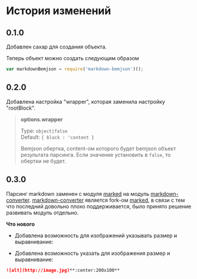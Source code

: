 # История изменений

## 0.1.0

Добавлен сахар для создания объекта.

Теперь объект можно создать следующим образом

```javascript
var markdownBemjson = require('markdown-bemjson')();
```

## 0.2.0

Добавлена настройка "wrapper", которая заменила настройку "rootBlock".

> __options.wrapper__
>
> Type: `object|false`  
> Default: `{ block : 'content }`
>
> Bemjson обертка, content-ом которого будет bemjson объект результата парсинга. Если значение установить в `false`, то обертки не будет.

## 0.3.0

Парсинг markdown заменен с модуля [marked](https://www.npmjs.com/package/marked) на модуль [markdown-converter](https://www.npmjs.com/package/markdown-converter). [markdown-converter](https://www.npmjs.com/package/markdown-converter) является fork-ом [marked](https://www.npmjs.com/package/marked), в связи с тем что последний довольно плохо поддерживается, было принято решение развивать модуль отдельно.
 
**Что нового**

- Добавлена возможность для изображений указывать размер и выравнивание:
 
 - Добавлена возможность указать для изображения размер и выравнивание:
 ```markdown
 ![alt](http://image.jpg)**:center:200x100**
 ```
